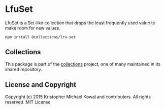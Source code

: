 # LfuSet

LfuSet is a Set-like collection that drops the least frequently used value to
make room for new values.

```
npm install @collections/lru-set
```

## Collections

This package is part of the [collections][] project, one of many maintained in
its shared repository.

[collections]: https://github.com/kriskowal/collections

## License and Copyright

Copyright (c) 2015 Kristopher Michael Kowal and contributors.
All rights reserved.
MIT License
